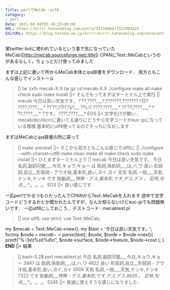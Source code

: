 ```yaml
---
Title: perlでMeCab -utf8
Category:
- perl
Date: 2011-08-04T05:30:25+09:00
URL: https://krrrr.hatenablog.com/entry/20110804/1312403425
EditURL: https://blog.hatena.ne.jp/krrrr/krrrr.hatenablog.com/atom/entry/11696248318756263053
---
```


某twitter-botに使われているという事で気になっていたMeCab([http://mecab.sourceforge.net/:title])
CPANにText::MeCabというのがあるらしく，ちょっとだけ使ってみました

まずは上記に書いて所からMeCab本体とipa辞書をダウンロード．
両方ともこんな感じでインストール
>||
> tar zxfv mecab-X.X.tar.gz
> cd mecab-X.X
> ./configure 
> make all
> make check
> sudo make install
||<
そんでもってまずはターミナル上で実行
>||
> mecab
今日は良い天気です。
?	&#830;??,????,*,*,*,*,?,???????,???????
?日?	????,????,*,*,*,*,*
??	&#830;??,??&#877;&#830;??,?&#575;?,*,*,*,*
??い?	????,????,*,*,*,*,*
??	&#830;??,????,*,*,*,*,*
?	&#830;??,????,*,*,*,*,*
?です。	????,????,*,*,*,*,*
EOS
||<
文字化けが酷い…
mecab/dic/dicrcに書いてる通りにどうやら文字コードがeuc-jpになっている模様
基本的にutf8使ってるのでそっちになおします

まずはMeCabとipa辞書の所に戻って
>||
> make uninstall
||<
そこから双方ともこんな感じでutf8に
>||
> ./configure --with-charset=utf8
> make clean
> make all
> make check
> sudo make install
||<
ひとまずターミナル上で
>||
> mecab
今日は良い天気です。
今日	名詞,副詞可能,*,*,*,*,今日,キョウ,キョー
は	助詞,係助詞,*,*,*,*,は,ハ,ワ
良い	形容詞,自立,*,*,形容詞・アウオ段,基本形,良い,ヨイ,ヨイ
天気	名詞,一般,*,*,*,*,天気,テンキ,テンキ
です	助動詞,*,*,*,特殊・デス,基本形,です,デス,デス
。	記号,句点,*,*,*,*,。,。,。
EOS
||<
良い感じです．

一応perlでやるつもりだったんでCPANからText::MeCabを入れます
途中で文字コードどうするかとか聞かれたんですが，なんか知らないけどeuc-jpでも問題無いです．
一応utf8にしておこう…
テストコード : mecabtest.pl
>||
use utf8;
use strict;
use Text::MeCab;

my $mecab = Text::MeCab->new();
my $text = '今日は良い天気です。';
for(my $node = $mecab->parse($text); $node; $node = $node->next){
    printf("%-3s\t%s\t%d\n",
	   $node->surface,
	   $node->feature,
	   $node->cost
	);
}
__END__
||<
結果
>||
bash-3.2$ perl mecabtest.pl
今日	名詞,副詞可能,*,*,*,*,今日,キョウ,キョー	3947
は	助詞,係助詞,*,*,*,*,は,ハ,ワ	4822
良い	形容詞,自立,*,*,形容詞・アウオ段,基本形,良い,ヨイ,ヨイ	3508
天気	名詞,一般,*,*,*,*,天気,テンキ,テンキ	7322
です	助動詞,*,*,*,特殊・デス,基本形,です,デス,デス	8635
。	記号,句点,*,*,*,*,。,。,。	5245
||<
普通に使えそうな感じになりました．
